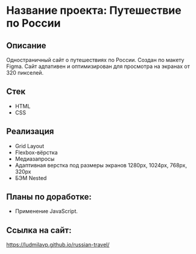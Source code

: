 # Название проекта: Путешествие по России 

## Описание

Одностраничный сайт о путешествиях по России. Создан по макету Figma. Сайт адпативен и оптимизирован для просмотра на экранах от 320 пикселей.

## Стек

- HTML
- CSS

## Реализация

- Grid Layout
- Flexbox-вёрстка
- Медиазапросы
- Адаптивная верстка под размеры экранов 1280px, 1024px, 768px, 320px
- БЭМ Nested

## Планы по доработке:
- Применение JavaScript.

## Ссылка на сайт:

https://ludmilavp.github.io/russian-travel/

